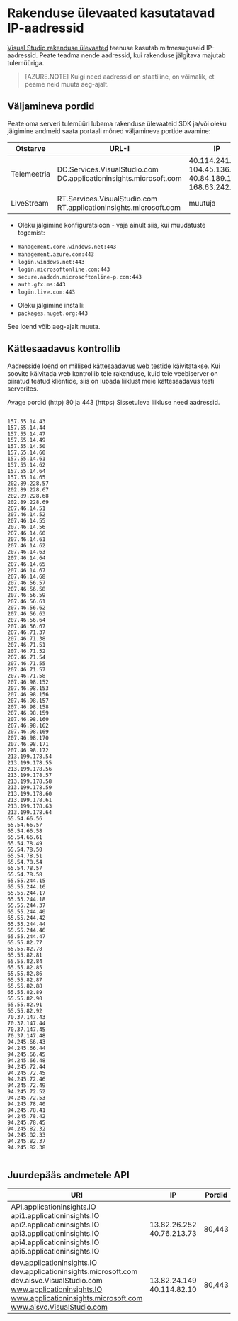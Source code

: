 <properties 
    pageTitle="IP-aadressid kasutavad rakenduse ülevaated | Microsoft Azure'i"
    description="Serveri tulemüüri erandid nõutud rakenduse ülevaated" 
    services="application-insights"
    documentationCenter=".net"
    authors="alancameronwills" 
    manager="douge"/>

<tags 
    ms.service="application-insights" 
    ms.workload="tbd" 
    ms.tgt_pltfrm="ibiza" 
    ms.devlang="na" 
    ms.topic="article" 
    ms.date="08/24/2016" 
    ms.author="awills"/>
 
# <a name="ip-addresses-used-by-application-insights"></a>Rakenduse ülevaated kasutatavad IP-aadressid

[Visual Studio rakenduse ülevaated](app-insights-overview.md) teenuse kasutab mitmesuguseid IP-aadressid. Peate teadma nende aadressid, kui rakenduse jälgitava majutab tulemüüriga.

> [AZURE.NOTE] Kuigi need aadressid on staatiline, on võimalik, et peame neid muuta aeg-ajalt.


## <a name="outgoing-ports"></a>Väljamineva pordid

Peate oma serveri tulemüüri lubama rakenduse ülevaateid SDK ja/või oleku jälgimine andmeid saata portaali mõned väljamineva portide avamine:

|Otstarve|URL-I|IP|Pordid
|---|---|---|---
| Telemeetria|DC.Services.VisualStudio.com<br/>DC.applicationinsights.microsoft.com| 40.114.241.141<br/>104.45.136.42<br/>40.84.189.107<br/>168.63.242.221|443
|LiveStream|RT.Services.VisualStudio.com<br/>RT.applicationinsights.microsoft.com |muutuja|443



+ Oleku jälgimine konfiguratsioon - vaja ainult siis, kui muudatuste tegemist:
 -  `management.core.windows.net:443` 
 -  `management.azure.com:443`
 -  `login.windows.net:443`
 -  `login.microsoftonline.com:443`
 -  `secure.aadcdn.microsoftonline-p.com:443`
 -  `auth.gfx.ms:443`
 -  `login.live.com:443`
+ Oleku jälgimine installi:
 +  `packages.nuget.org:443`

See loend võib aeg-ajalt muuta.

## <a name="availability-tests"></a>Kättesaadavus kontrollib

Aadresside loend on millised [kättesaadavus web testide](app-insights-monitor-web-app-availability.md) käivitatakse. Kui soovite käivitada web kontrollib teie rakenduse, kuid teie veebiserver on piiratud teatud klientide, siis on lubada liiklust meie kättesaadavus testi serverites.

Avage pordid (http) 80 ja 443 (https) Sissetuleva liikluse need aadressid.

```

157.55.14.43
157.55.14.44
157.55.14.47
157.55.14.49
157.55.14.50
157.55.14.60
157.55.14.61
157.55.14.62
157.55.14.64
157.55.14.65
202.89.228.57
202.89.228.67
202.89.228.68
202.89.228.69
207.46.14.51
207.46.14.52
207.46.14.55
207.46.14.56
207.46.14.60
207.46.14.61
207.46.14.62
207.46.14.63
207.46.14.64
207.46.14.65
207.46.14.67
207.46.14.68
207.46.56.57
207.46.56.58
207.46.56.59
207.46.56.61
207.46.56.62
207.46.56.63
207.46.56.64
207.46.56.67
207.46.71.37
207.46.71.38
207.46.71.51
207.46.71.52
207.46.71.54
207.46.71.55
207.46.71.57
207.46.71.58
207.46.98.152
207.46.98.153
207.46.98.156
207.46.98.157
207.46.98.158
207.46.98.159
207.46.98.160
207.46.98.162
207.46.98.169
207.46.98.170
207.46.98.171
207.46.98.172
213.199.178.54
213.199.178.55
213.199.178.56
213.199.178.57
213.199.178.58
213.199.178.59
213.199.178.60
213.199.178.61
213.199.178.63
213.199.178.64
65.54.66.56
65.54.66.57
65.54.66.58
65.54.66.61
65.54.78.49
65.54.78.50
65.54.78.51
65.54.78.54
65.54.78.57
65.54.78.58
65.55.244.15
65.55.244.16
65.55.244.17
65.55.244.18
65.55.244.37
65.55.244.40
65.55.244.42
65.55.244.44
65.55.244.46
65.55.244.47
65.55.82.77
65.55.82.78
65.55.82.81
65.55.82.84
65.55.82.85
65.55.82.86
65.55.82.87
65.55.82.88
65.55.82.89
65.55.82.90
65.55.82.91
65.55.82.92
70.37.147.43
70.37.147.44
70.37.147.45
70.37.147.48
94.245.66.43
94.245.66.44
94.245.66.45
94.245.66.48
94.245.72.44
94.245.72.45
94.245.72.46
94.245.72.49
94.245.72.52
94.245.72.53
94.245.78.40
94.245.78.41
94.245.78.42
94.245.78.45
94.245.82.32
94.245.82.33
94.245.82.37
94.245.82.38


```  

## <a name="data-access-api"></a>Juurdepääs andmetele API



|URI|IP|Pordid
|---|---|---
|API.applicationinsights.IO<br/>api1.applicationinsights.IO<br/>api2.applicationinsights.IO<br/>api3.applicationinsights.IO<br/>api4.applicationinsights.IO<br/>api5.applicationinsights.IO|13.82.26.252<br/>40.76.213.73|80,443
|dev.applicationinsights.IO<br/>dev.applicationinsights.microsoft.com<br/>dev.aisvc.VisualStudio.com<br/>www.applicationinsights.IO<br/>www.applicationinsights.microsoft.com<br/>www.aisvc.VisualStudio.com|13.82.24.149<br/>40.114.82.10|80,443





 
